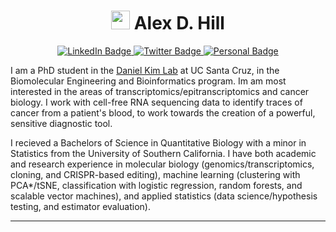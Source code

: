 <h1 align=center>
     <img src="https://media.giphy.com/media/hvRJCLFzcasrR4ia7z/giphy.gif" width="30px"/>
     Alex D. Hill
</h1>

<div align=center>
  <a href="[LinkedIn](https://www.linkedin.com/in/alexanderdhill/)">
    <img src="https://img.shields.io/badge/LinkedIn-0A66C2?style=for-the-badge&logo=linkedin&logoColor=white" alt="LinkedIn Badge"/>
  </a>
  <a href="[ORCiD]([https://twitter.com/aIexdhill](https://orcid.org/0000-0001-8903-0297))">
    <img src="https://img.shields.io/badge/ORCiD-A6CE39?style=for-the-badge&logo=orcid&logoColor=white" alt="Twitter Badge"/>
  </a>
  <a href="[Portfolio (WIP)](https://alexdhill.com)">
    <img src="https://img.shields.io/badge/Portfolio-f28c28?style=for-the-badge&logo=monkeytie&logoColor=dark-grey" alt="Personal Badge"/>
  </a>
</div>

I am a PhD student in the [Daniel Kim Lab](https://github.com/UCSC-Daniel-Kim-Lab) at UC Santa Cruz, in the Biomolecular Engineering and Bioinformatics program. Im am most interested in the areas of transcriptomics/epitranscriptomics and cancer biology. I work with cell-free RNA sequencing data to identify traces of cancer from a patient's blood, to work towards the creation of a powerful, sensitive diagnostic tool.

I recieved a Bachelors of Science in Quantitative Biology with a minor in Statistics from the University of Southern California. I have both academic and research experience in molecular biology (genomics/transcriptomics, cloning, and CRISPR-based editing), machine learning (clustering with PCA*/tSNE, classification with logistic regression, random forests, and scalable vector machines), and applied statistics (data science/hypothesis testing, and estimator evaluation).

---
<div align=center>
     <!-- <img src="https://img.shields.io/badge/status-working-f28c28" alt="status" /> -->
     <!-- <img src="https://img.shields.io/badge/research-progressing-green" alt="research" /> -->
     <!-- <img src="https://img.shields.io/badge/funding-...-red" alt="status" /> -->
     <!-- <img src="https://komarev.com/ghpvc/?username=alexdhill&style=flat-square&color=blue" alt="viewers"/> -->
</div>
